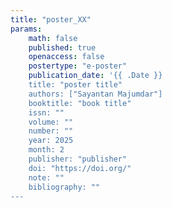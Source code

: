 ```yaml
---
title: "poster_XX"
params:
    math: false
    published: true
    openaccess: false
    postertype: "e-poster"
    publication_date: '{{ .Date }}
    title: "poster title"
    authors: ["Sayantan Majumdar"]
    booktitle: "book title"
    issn: ""
    volume: ""
    number: ""
    year: 2025
    month: 2
    publisher: "publisher"
    doi: "https://doi.org/"
    note: ""
    bibliography: ""
---
```

